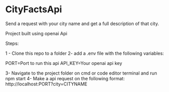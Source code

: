 # CityFactsApi
Send a request with your city name and get a full description of that city.

Project built using openai Api

Steps:

1 - Clone this repo to a folder
2- add a .env file with the following variables:

PORT=Port to run this api
API_KEY=Your openai api key

3- Navigate to the project folder on cmd or code editor terminal and run npm start
4- Make a api request on the following format: http://localhost:PORT?city=CITYNAME
